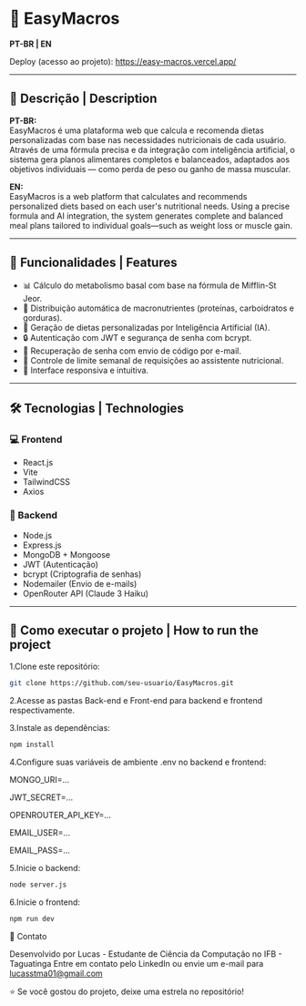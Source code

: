 # 🥦 EasyMacros

**PT-BR | EN**

Deploy (acesso ao projeto): https://easy-macros.vercel.app/

---

## 📌 Descrição | Description

**PT-BR:**  
EasyMacros é uma plataforma web que calcula e recomenda dietas personalizadas com base nas necessidades nutricionais de cada usuário. Através de uma fórmula precisa e da integração com inteligência artificial, o sistema gera planos alimentares completos e balanceados, adaptados aos objetivos individuais — como perda de peso ou ganho de massa muscular.

**EN:**  
EasyMacros is a web platform that calculates and recommends personalized diets based on each user's nutritional needs. Using a precise formula and AI integration, the system generates complete and balanced meal plans tailored to individual goals—such as weight loss or muscle gain.

---

## 🎯 Funcionalidades | Features

- 📊 Cálculo do metabolismo basal com base na fórmula de Mifflin-St Jeor.  
- 🧮 Distribuição automática de macronutrientes (proteínas, carboidratos e gorduras).  
- 🧠 Geração de dietas personalizadas por Inteligência Artificial (IA).  
- 🔒 Autenticação com JWT e segurança de senha com bcrypt.  
- 📧 Recuperação de senha com envio de código por e-mail.  
- 📆 Controle de limite semanal de requisições ao assistente nutricional.  
- 📱 Interface responsiva e intuitiva.

---

## 🛠️ Tecnologias | Technologies

### 💻 Frontend
- React.js
- Vite
- TailwindCSS
- Axios

### 🧪 Backend
- Node.js
- Express.js
- MongoDB + Mongoose
- JWT (Autenticação)
- bcrypt (Criptografia de senhas)
- Nodemailer (Envio de e-mails)
- OpenRouter API (Claude 3 Haiku)

---

## 🚀 Como executar o projeto | How to run the project

1.Clone este repositório:
   ```bash
   git clone https://github.com/seu-usuario/EasyMacros.git
   ```

2.Acesse as pastas Back-end e Front-end para backend e frontend respectivamente.

3.Instale as dependências:
  ```bash
  npm install
  ```
4.Configure suas variáveis de ambiente .env no backend e frontend:

MONGO_URI=...

JWT_SECRET=...

OPENROUTER_API_KEY=...

EMAIL_USER=...

EMAIL_PASS=...

5.Inicie o backend:
  ```bash
  node server.js
  ```

6.Inicie o frontend:
  ```bash
  npm run dev
  ```

📧 Contato

Desenvolvido por Lucas - Estudante de Ciência da Computação no IFB - Taguatinga
Entre em contato pelo LinkedIn ou envie um e-mail para lucasstma01@gmail.com

⭐ Se você gostou do projeto, deixe uma estrela no repositório!
